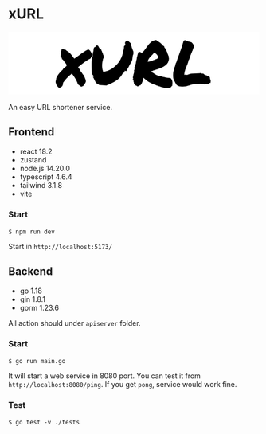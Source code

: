 # xURL

![logo](f2e/src/assets/logo.png)

An easy URL shortener service.

## Frontend
- react 18.2
- zustand
- node.js 14.20.0
- typescript 4.6.4
- tailwind 3.1.8
- vite

### Start

    $ npm run dev

Start in `http://localhost:5173/`

## Backend

- go 1.18
- gin 1.8.1
- gorm 1.23.6

All action should under `apiserver` folder.

### Start

    $ go run main.go

It will start a web service in 8080 port.
You can test it from `http://localhost:8080/ping`. If you get `pong`, service would work fine.

### Test

    $ go test -v ./tests

